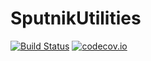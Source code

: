 # SputnikUtilities

[![Build Status](https://travis-ci.org/piever/SputnikUtilities.jl.svg?branch=master)](https://travis-ci.org/piever/SputnikUtilities.jl)
[![codecov.io](http://codecov.io/github/piever/SputnikUtilities.jl/coverage.svg?branch=master)](http://codecov.io/github/piever/SputnikUtilities.jl?branch=master)
